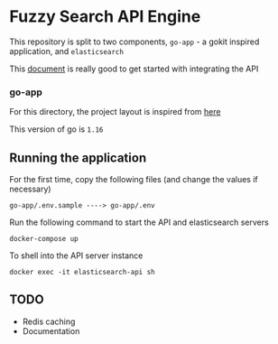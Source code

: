 # Fuzzy Search API Engine

This repository is split to two components, `go-app` - a gokit inspired application, and `elasticsearch`

This [document](https://logz.io/blog/elasticsearch-api/) is really good to get started with integrating the API
### go-app

For this directory, the project layout is inspired from [here](https://github.com/golang-standards/project-layout)

This version of go is `1.16`

## Running the application

For the first time, copy the following files (and change the values if necessary)
```
go-app/.env.sample ----> go-app/.env
```

Run the following command to start the API and elasticsearch servers
```
docker-compose up
```

To shell into the API server instance
```
docker exec -it elasticsearch-api sh
```

## TODO

- Redis caching
- Documentation
